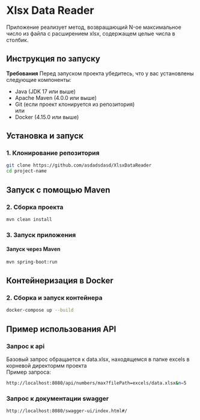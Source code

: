 # Xlsx Data Reader

Приложение реализует метод, возвращающий N-ое максимальное число из файла с расширением xlsx, содержащем целые числа в столбик.

## **Инструкция по запуску**

**Требования**
Перед запуском проекта убедитесь, что у вас установлены следующие компоненты:

- Java (JDK 17 или выше)
- Apache Maven (4.0.0 или выше)
- Git (если проект клонируется из репозитория)\
или
- Docker (4.15.0 или выше)

## Установка и запуск

### 1. Клонирование репозитория
```sh
git clone https://github.com/asdadsdasd/XlsxDataReader
cd project-name
```
## Запуск с помощью Maven

### 2. Сборка проекта
```sh
mvn clean install
```

### 3. Запуск приложения

#### Запуск через Maven
```sh
mvn spring-boot:run
```

## Контейнеризация в Docker

### 2. Сборка и запуск контейнера
```sh
docker-compose up --build
```

## Пример использования API

### **Запрос к api**
 Базовый запрос обращается к data.xlsx, находящемся в папке excels в корневой директормм проекта\
Пример запроса:
```sh
http://localhost:8080/api/numbers/max?filePath=excels/data.xlsx&n=5
```

### **Запрос к документации swagger**
```sh
http://localhost:8080/swagger-ui/index.html#/
```


